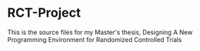 # RCT-Project
This is the source files for my Master's thesis, Designing A New Programming Environment for Randomized Controlled Trials
